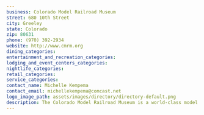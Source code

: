 ```yaml
---
business: Colorado Model Railroad Museum
street: 680 10th Street
city: Greeley
state: Colorado
zip: 80631
phone: (970) 392-2934
website: http://www.cmrm.org
dining_categories: 
entertainment_and_recreation_categories: 
lodging_and_event_centers_categories: 
nightlife_categories: 
retail_categories: 
service_categories: 
contact_name: Michelle Kempema
contact_email: michellekempema@comcast.net
logo_image_path: assets/images/directory/directory-default.png
description: The Colorado Model Railroad Museum is a world-class model railroad museum that delights both young and old alike. The museum houses a 5,500 square foot layout that features the most modern model railroading technology in the world and has been featured on the covers of three national magazines. The museum also houses the historic C&S Caboose and 600 railroading artifacts. Fun for the whole family!, Summer Hours (Memorial Day through Labor Day): Wednesday - Saturday 10am-4pm, Sunday 1pm-4pm, Winter Hours: Friday-Saturday 10am-4pm, Sunday 1pm-4pm, Special Tours available by e-mailing tours@cmrm.org
---
```

